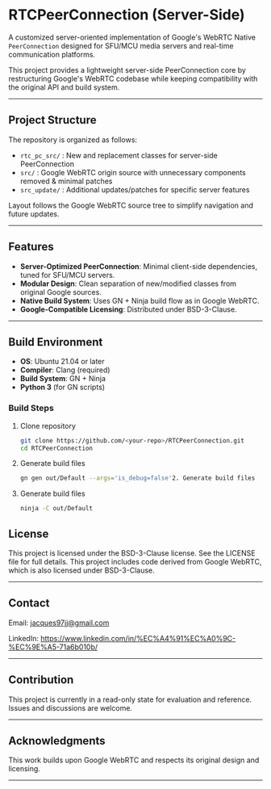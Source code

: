 # RTCPeerConnection (Server-Side)

A customized server-oriented implementation of Google's WebRTC Native `PeerConnection` designed for SFU/MCU media servers and real-time communication platforms.

This project provides a lightweight server-side PeerConnection core by restructuring Google's WebRTC codebase while keeping compatibility with the original API and build system.

---

## Project Structure

The repository is organized as follows:

- `rtc_pc_src/`   : New and replacement classes for server-side PeerConnection
- `src/`          : Google WebRTC origin source with unnecessary components removed & minimal patches
- `src_update/`   : Additional updates/patches for specific server features

Layout follows the Google WebRTC source tree to simplify navigation and future updates.

---

## Features

- **Server-Optimized PeerConnection**: Minimal client-side dependencies, tuned for SFU/MCU servers.
- **Modular Design**: Clean separation of new/modified classes from original Google sources.
- **Native Build System**: Uses GN + Ninja build flow as in Google WebRTC.
- **Google-Compatible Licensing**: Distributed under BSD-3-Clause.

---

## Build Environment

- **OS**: Ubuntu 21.04 or later
- **Compiler**: Clang (required)
- **Build System**: GN + Ninja
- **Python 3** (for GN scripts)

### Build Steps

1. Clone repository

   ```bash
   git clone https://github.com/<your-repo>/RTCPeerConnection.git
   cd RTCPeerConnection

2. Generate build files

   ```bash
   gn gen out/Default --args='is_debug=false'2. Generate build files

2. Generate build files

   ```bash
   ninja -C out/Default

## License

  This project is licensed under the BSD-3-Clause license.
  See the LICENSE file for full details.
  This project includes code derived from Google WebRTC, which is also licensed under BSD-3-Clause.

---

## Contact

Email: jacques97jj@gmail.com

LinkedIn: https://www.linkedin.com/in/%EC%A4%91%EC%A0%9C-%EC%9E%A5-71a6b010b/

---

## Contribution

This project is currently in a read-only state for evaluation and reference. Issues and discussions are welcome.

---

## Acknowledgments

This work builds upon Google WebRTC and respects its original design and licensing.

---
